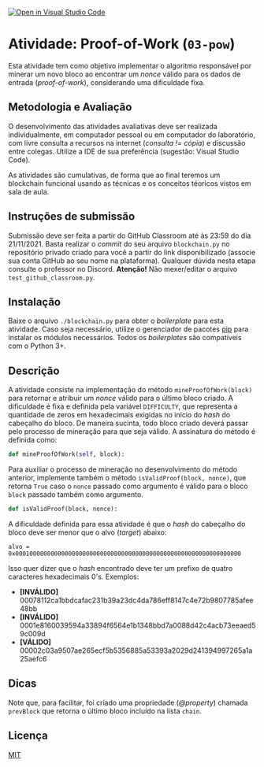 [![Open in Visual Studio Code](https://classroom.github.com/assets/open-in-vscode-f059dc9a6f8d3a56e377f745f24479a46679e63a5d9fe6f495e02850cd0d8118.svg)](https://classroom.github.com/online_ide?assignment_repo_id=6412753&assignment_repo_type=AssignmentRepo)
# Atividade: Proof-of-Work (`03-pow`)

Esta atividade tem como objetivo implementar o algoritmo responsável por minerar um novo bloco ao encontrar um *nonce* válido para os dados de entrada (*proof-of-work*), considerando uma dificuldade fixa.

## Metodologia e Avaliação

O desenvolvimento das atividades avaliativas deve ser realizada individualmente, em computador pessoal ou em computador do laboratório, com livre consulta a recursos na internet (*consulta != cópia*) e discussão entre colegas. Utilize a IDE de sua preferência (sugestão: Visual Studio Code).

As atividades são cumulativas, de forma que ao final teremos um blockchain funcional usando as técnicas e os conceitos téoricos vistos em sala de aula.

## Instruções de submissão

Submissão deve ser feita a partir do GitHub Classroom até às 23:59 do dia 21/11/2021. Basta realizar o *commit* do seu arquivo `blockchain.py` no repositório privado criado para você a partir do link disponibilizado (associe sua conta GitHub ao seu nome na plataforma). Qualquer dúvida nesta etapa consulte o professor no Discord. **Atenção!** Não mexer/editar o arquivo `test_github_classroom.py`.

## Instalação

Baixe o arquivo `./blockchain.py` para obter o *boilerplate* para esta atividade. Caso seja necessário, utilize o gerenciador de pacotes [pip](https://pip.pypa.io/en/stable/) para instalar os módulos necessários. Todos os *boilerplates* são compatíveis com o Python 3+.

## Descrição

A atividade consiste na implementação do método `mineProofOfWork(block)` para retornar e atribuir um *nonce* válido para o último bloco criado. A dificuldade é fixa e definida pela variável `DIFFICULTY`, que representa a quantidade de zeros em hexadecimais exigidas no início do *hash* do cabeçalho do bloco. De maneira sucinta, todo bloco criado deverá passar pelo processo de mineração para que seja válido. A assinatura do método é definida como:

```python
def mineProofOfWork(self, block):
```

Para auxiliar o processo de mineração no desenvolvimento do método anterior, implemente também o método `isValidProof(block, nonce)`, que retorna `True` caso o `nonce` passado como argumento é válido para o bloco `block` passado também como argumento.

```python
def isValidProof(block, nonce):
```

A dificuldade definida para essa atividade é que o *hash* do cabeçalho do bloco deve ser menor que o alvo (*target*) abaixo:

```alvo = 0x0001000000000000000000000000000000000000000000000000000000000000```

Isso quer dizer que o *hash* encontrado deve ter um prefixo de quatro caracteres hexadecimais 0's. Exemplos:

- **[INVÁLIDO]** 00078112ca1bbdcafac231b39a23dc4da786eff8147c4e72b9807785afee48bb
- **[INVÁLIDO]** 0001e8160039594a33894f6564e1b1348bbd7a0088d42c4acb73eeaed59c009d
- **[VÁLIDO]**   00002c03a9507ae265ecf5b5356885a53393a2029d241394997265a1a25aefc6

## Dicas

Note que, para facilitar, foi criado uma propriedade (*@property*) chamada `prevBlock` que retorna o último bloco incluído na lista `chain`.

## Licença
[MIT](https://choosealicense.com/licenses/mit/)
